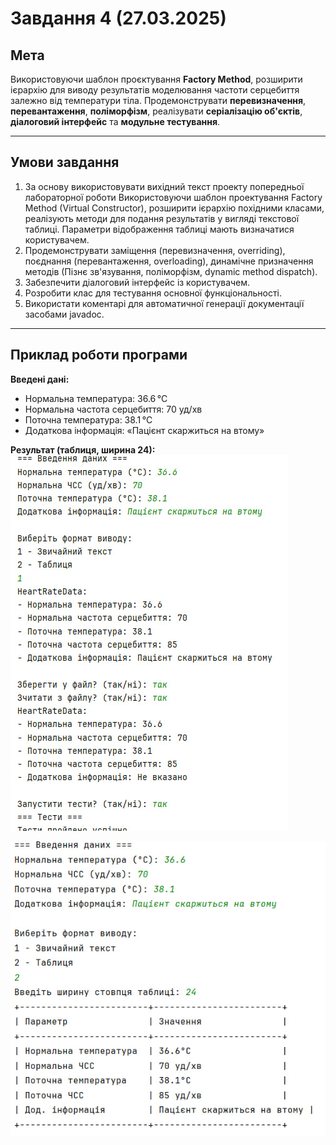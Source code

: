 # Завдання 4 (27.03.2025)

## Мета
Використовуючи шаблон проєктування **Factory Method**, розширити ієрархію для виводу результатів моделювання частоти серцебиття залежно від температури тіла. Продемонструвати **перевизначення**, **перевантаження**, **поліморфізм**, реалізувати **серіалізацію об'єктів**, **діалоговий інтерфейс** та **модульне тестування**.

---

## Умови завдання

1. За основу використовувати вихідний текст проекту попередньої лабораторної роботи Використовуючи шаблон проектування Factory Method (Virtual Constructor), розширити ієрархію похідними класами, реалізують методи для подання результатів у вигляді текстової
таблиці. Параметри відображення таблиці мають визначатися користувачем.
2. Продемонструвати заміщення (перевизначення, overriding), поєднання (перевантаження, overloading), динамічне призначення методів (Пізнє зв'язування, поліморфізм, dynamic method dispatch).
3. Забезпечити діалоговий інтерфейс із користувачем.
4. Розробити клас для тестування основної функціональності.
5. Використати коментарі для автоматичної генерації документації засобами javadoc.
---

## Приклад роботи програми

**Введені дані:**
- Нормальна температура: 36.6 °C
- Нормальна частота серцебиття: 70 уд/хв
- Поточна температура: 38.1 °C
- Додаткова інформація: «Пацієнт скаржиться на втому»

**Результат (таблиця, ширина 24):**
![4.1.jpg](4.1.jpg)

![4.2.jpg](4.2.jpg)